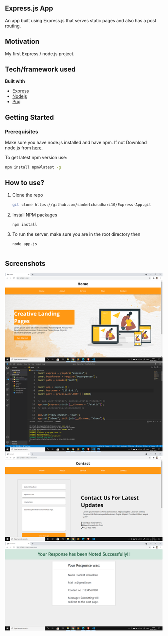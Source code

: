 ## Express.js App

An app built using Express.js that serves static pages and also has a post routing.

## Motivation

My first Express / node.js project.

## Tech/framework used

**Built with**

- [Express](https://expressjs.com/)
- [Nodejs](https://nodejs.org/en/)
- [Pug](https://pugjs.org/api/getting-started.html)

## Getting Started

### Prerequisites

Make sure you have node.js installed and have npm. If not Download node.js from [here](https://nodejs.org/en/download/).

To get latest npm version use:

```sh
npm install npm@latest -g
```

## How to use?

1. Clone the repo
   ```sh
   git clone https://github.com/sanketchaudhari10/Express-App.git
   ```
2. Install NPM packages
   ```sh
   npm install
   ```
3. To run the server, make sure you are in the root directory then
   ```
   node app.js
   ```

```

```

## Screenshots

<img src = "static/assets/Screenshots/home.png" width="700"/>

<img src = "static/assets/Screenshots/app.png" width="700"/>

<img src = "static/assets/Screenshots/contact.png" width="700"/>

<img src = "static/assets/Screenshots/post.png" width="700"/>
